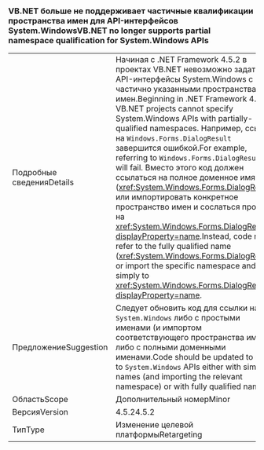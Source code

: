 ### <a name="vbnet-no-longer-supports-partial-namespace-qualification-for-systemwindows-apis"></a><span data-ttu-id="55e9b-101">VB.NET больше не поддерживает частичные квалификации пространства имен для API-интерфейсов System.Windows</span><span class="sxs-lookup"><span data-stu-id="55e9b-101">VB.NET no longer supports partial namespace qualification for System.Windows APIs</span></span>

|   |   |
|---|---|
|<span data-ttu-id="55e9b-102">Подробные сведения</span><span class="sxs-lookup"><span data-stu-id="55e9b-102">Details</span></span>|<span data-ttu-id="55e9b-103">Начиная с .NET Framework 4.5.2 в проектах VB.NET невозможно задать API-интерфейсы System.Windows с частично указанными пространствами имен.</span><span class="sxs-lookup"><span data-stu-id="55e9b-103">Beginning in .NET Framework 4.5.2, VB.NET projects cannot specify System.Windows APIs with partially-qualified namespaces.</span></span> <span data-ttu-id="55e9b-104">Например, ссылка на <code>Windows.Forms.DialogResult</code> завершится ошибкой.</span><span class="sxs-lookup"><span data-stu-id="55e9b-104">For example, referring to <code>Windows.Forms.DialogResult</code> will fail.</span></span> <span data-ttu-id="55e9b-105">Вместо этого код должен ссылаться на полное доменное имя (<xref:System.Windows.Forms.DialogResult>) или импортировать конкретное пространство имен и сослаться просто на <xref:System.Windows.Forms.DialogResult?displayProperty=name>.</span><span class="sxs-lookup"><span data-stu-id="55e9b-105">Instead, code must refer to the fully qualified name (<xref:System.Windows.Forms.DialogResult>) or import the specific namespace and refer simply to <xref:System.Windows.Forms.DialogResult?displayProperty=name>.</span></span>|
|<span data-ttu-id="55e9b-106">Предложение</span><span class="sxs-lookup"><span data-stu-id="55e9b-106">Suggestion</span></span>|<span data-ttu-id="55e9b-107">Следует обновить код для ссылки на API <code>System.Windows</code> либо с простыми именами (и импортом соответствующего пространства имен), либо с полными доменными именами.</span><span class="sxs-lookup"><span data-stu-id="55e9b-107">Code should be updated to refer to <code>System.Windows</code> APIs either with simple names (and importing the relevant namespace) or with fully qualified names.</span></span>|
|<span data-ttu-id="55e9b-108">Область</span><span class="sxs-lookup"><span data-stu-id="55e9b-108">Scope</span></span>|<span data-ttu-id="55e9b-109">Дополнительный номер</span><span class="sxs-lookup"><span data-stu-id="55e9b-109">Minor</span></span>|
|<span data-ttu-id="55e9b-110">Версия</span><span class="sxs-lookup"><span data-stu-id="55e9b-110">Version</span></span>|<span data-ttu-id="55e9b-111">4.5.2</span><span class="sxs-lookup"><span data-stu-id="55e9b-111">4.5.2</span></span>|
|<span data-ttu-id="55e9b-112">Тип</span><span class="sxs-lookup"><span data-stu-id="55e9b-112">Type</span></span>|<span data-ttu-id="55e9b-113">Изменение целевой платформы</span><span class="sxs-lookup"><span data-stu-id="55e9b-113">Retargeting</span></span>|

